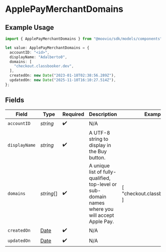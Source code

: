 # ApplePayMerchantDomains

## Example Usage

```typescript
import { ApplePayMerchantDomains } from "@moovio/sdk/models/components";

let value: ApplePayMerchantDomains = {
  accountID: "<id>",
  displayName: "Adalberto0",
  domains: [
    "checkout.classbooker.dev",
  ],
  createdOn: new Date("2023-01-18T02:38:56.289Z"),
  updatedOn: new Date("2025-11-10T16:10:27.514Z"),
};
```

## Fields

| Field                                                                                            | Type                                                                                             | Required                                                                                         | Description                                                                                      | Example                                                                                          |
| ------------------------------------------------------------------------------------------------ | ------------------------------------------------------------------------------------------------ | ------------------------------------------------------------------------------------------------ | ------------------------------------------------------------------------------------------------ | ------------------------------------------------------------------------------------------------ |
| `accountID`                                                                                      | *string*                                                                                         | :heavy_check_mark:                                                                               | N/A                                                                                              |                                                                                                  |
| `displayName`                                                                                    | *string*                                                                                         | :heavy_check_mark:                                                                               | A UTF-8 string to display in the Buy button.                                                     |                                                                                                  |
| `domains`                                                                                        | *string*[]                                                                                       | :heavy_check_mark:                                                                               | A unique list of fully-qualified, top-level or sub-domain names where you will accept Apple Pay. | [<br/>"checkout.classbooker.dev"<br/>]                                                           |
| `createdOn`                                                                                      | [Date](https://developer.mozilla.org/en-US/docs/Web/JavaScript/Reference/Global_Objects/Date)    | :heavy_check_mark:                                                                               | N/A                                                                                              |                                                                                                  |
| `updatedOn`                                                                                      | [Date](https://developer.mozilla.org/en-US/docs/Web/JavaScript/Reference/Global_Objects/Date)    | :heavy_check_mark:                                                                               | N/A                                                                                              |                                                                                                  |